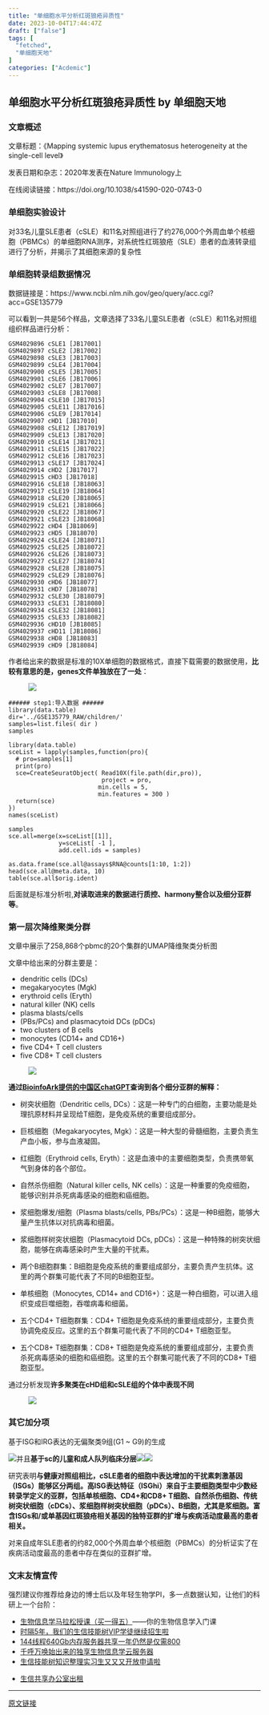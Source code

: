 ```yaml
---
title: "单细胞水平分析红斑狼疮异质性"
date: 2023-10-04T17:44:47Z
draft: ["false"]
tags: [
  "fetched",
  "单细胞天地"
]
categories: ["Acdemic"]
---
```

单细胞水平分析红斑狼疮异质性 by 单细胞天地
------
<div><section data-tool="mdnice编辑器" data-website="https://www.mdnice.com"><h3 data-tool="mdnice编辑器"><span></span><span></span><span>文章概述</span><span></span></h3><p data-tool="mdnice编辑器">文章标题：《Mapping systemic lupus erythematosus heterogeneity at the single-cell level》</p><p data-tool="mdnice编辑器">发表日期和杂志：2020年发表在Nature Immunology上</p><p data-tool="mdnice编辑器">在线阅读链接：https://doi.org/10.1038/s41590-020-0743-0</p><h3 data-tool="mdnice编辑器"><span></span><span></span><span>单细胞实验设计</span><span></span></h3><p data-tool="mdnice编辑器">对33名儿童SLE患者（cSLE）和11名对照组进行了约276,000个外周血单个核细胞（PBMCs）的单细胞RNA测序，对系统性红斑狼疮（SLE）患者的血液转录组进行了分析，并揭示了其细胞来源的复杂性</p><h3 data-tool="mdnice编辑器"><span></span><span></span><span>单细胞转录组数据情况</span><span></span></h3><p data-tool="mdnice编辑器">数据链接是：https://www.ncbi.nlm.nih.gov/geo/query/acc.cgi?acc=GSE135779</p><p data-tool="mdnice编辑器">可以看到一共是56个样品，文章选择了33名儿童SLE患者（cSLE）和11名对照组组织样品进行分析：</p><pre data-tool="mdnice编辑器"><span></span><code>GSM4029896 cSLE1 [JB17001]<br>GSM4029897 cSLE2 [JB17002]<br>GSM4029898 cSLE3 [JB17003]<br>GSM4029899 cSLE4 [JB17004]<br>GSM4029900 cSLE5 [JB17005]<br>GSM4029901 cSLE6 [JB17006]<br>GSM4029902 cSLE7 [JB17007]<br>GSM4029903 cSLE8 [JB17008]<br>GSM4029904 cSLE10 [JB17015]<br>GSM4029905 cSLE11 [JB17016]<br>GSM4029906 cSLE9 [JB17014]<br>GSM4029907 cHD1 [JB17010]<br>GSM4029908 cSLE12 [JB17019]<br>GSM4029909 cSLE13 [JB17020]<br>GSM4029910 cSLE14 [JB17021]<br>GSM4029911 cSLE15 [JB17022]<br>GSM4029912 cSLE16 [JB17023]<br>GSM4029913 cSLE17 [JB17024]<br>GSM4029914 cHD2 [JB17017]<br>GSM4029915 cHD3 [JB17018]<br>GSM4029916 cSLE18 [JB18063]<br>GSM4029917 cSLE19 [JB18064]<br>GSM4029918 cSLE20 [JB18065]<br>GSM4029919 cSLE21 [JB18066]<br>GSM4029920 cSLE22 [JB18067]<br>GSM4029921 cSLE23 [JB18068]<br>GSM4029922 cHD4 [JB18069]<br>GSM4029923 cHD5 [JB18070]<br>GSM4029924 cSLE24 [JB18071]<br>GSM4029925 cSLE25 [JB18072]<br>GSM4029926 cSLE26 [JB18073]<br>GSM4029927 cSLE27 [JB18074]<br>GSM4029928 cSLE28 [JB18075]<br>GSM4029929 cSLE29 [JB18076]<br>GSM4029930 cHD6 [JB18077]<br>GSM4029931 cHD7 [JB18078]<br>GSM4029932 cSLE30 [JB18079]<br>GSM4029933 cSLE31 [JB18080]<br>GSM4029934 cSLE32 [JB18081]<br>GSM4029935 cSLE33 [JB18082]<br>GSM4029936 cHD10 [JB18085]<br>GSM4029937 cHD11 [JB18086]<br>GSM4029938 cHD8 [JB18083]<br>GSM4029939 cHD9 [JB18084]<br></code></pre><p data-tool="mdnice编辑器">作者给出来的数据是标准的10X单细胞的数据格式，直接下载需要的数据使用，<strong>比较有意思的是，genes文件单独放在了一处</strong>：</p><figure data-tool="mdnice编辑器"><img data-ratio="0.8219056099732859" data-src="https://mmbiz.qpic.cn/mmbiz_png/siaia0BDGJdjSRajZJmwp4YpH3AcEnb22osb3OicSBbzEZubkCmFJe2ysexfAIKjKCsVbwjbEFLC528frC8JDxFMw/640?wx_fmt=png" data-type="png" data-w="1123" src="https://mmbiz.qpic.cn/mmbiz_png/siaia0BDGJdjSRajZJmwp4YpH3AcEnb22osb3OicSBbzEZubkCmFJe2ysexfAIKjKCsVbwjbEFLC528frC8JDxFMw/640?wx_fmt=png"></figure><pre data-tool="mdnice编辑器"><span></span><code><span>###### step1:导入数据 ######    </span><br>library(data.table)<br>dir=<span>'../GSE135779_RAW/children/'</span> <br>samples=list.files( dir )<br>samples <br><br>library(data.table)<br>sceList = lapply(samples,<span>function</span>(pro){ <br>  <span># pro=samples[1] </span><br>  <span>print</span>(pro) <br>  sce=CreateSeuratObject( Read10X(file.path(dir,pro)), <br>                          project = pro,<br>                         min.cells = 5,<br>                         min.features = 300 ) <br>  <span>return</span>(sce)<br>})<br>names(sceList)  <br> <br>samples<br>sce.all=merge(x=sceList[[1]],<br>              y=sceList[ -1 ],<br>              add.cell.ids = samples)<br><br>as.data.frame(sce.all@assays<span>$RNA</span>@counts[1:10, 1:2])<br>head(sce.all@meta.data, 10)<br>table(sce.all<span>$orig</span>.ident)<br></code></pre><p data-tool="mdnice编辑器">后面就是标准分析啦,<strong>对读取进来的数据进行质控、harmony整合以及细分亚群等</strong>。</p><h3 data-tool="mdnice编辑器"><span></span><span></span><span>第一层次降维聚类分群</span><span></span></h3><p data-tool="mdnice编辑器">文章中展示了258,868个pbmc的20个集群的UMAP降维聚类分析图</p><p data-tool="mdnice编辑器">文章中给出来的分群主要是：</p><ul data-tool="mdnice编辑器"><li><section>dendritic cells (DCs)</section></li><li><section>megakaryocytes (Mgk)</section></li><li><section>erythroid cells (Eryth)</section></li><li><section>natural killer (NK) cells</section></li><li><section>plasma blasts/cells</section></li><li><section>(PBs/PCs) and plasmacytoid DCs (pDCs)</section></li><li><section>two clusters of B cells</section></li><li><section>monocytes (CD14+ and CD16+)</section></li><li><section>five CD4+ T cell clusters</section></li><li><section>five CD8+ T cell clusters</section></li></ul><figure data-tool="mdnice编辑器"><img data-ratio="0.9134615384615384" data-src="https://mmbiz.qpic.cn/mmbiz_png/siaia0BDGJdjSRajZJmwp4YpH3AcEnb22ozZSc9x3Uj8R9ic7G76I8RLmHc6gxqYg5H1VPo6m5LJXJPDcT0X8FUZA/640?wx_fmt=png" data-type="png" data-w="416" src="https://mmbiz.qpic.cn/mmbiz_png/siaia0BDGJdjSRajZJmwp4YpH3AcEnb22ozZSc9x3Uj8R9ic7G76I8RLmHc6gxqYg5H1VPo6m5LJXJPDcT0X8FUZA/640?wx_fmt=png"></figure><p data-tool="mdnice编辑器"><strong>通过<a href="https://mp.weixin.qq.com/s?__biz=MzAxMDkxODM1Ng==&amp;mid=2247523773&amp;idx=1&amp;sn=75c7726c348c16a20ccb5f00ca032379&amp;scene=21#wechat_redirect" data-linktype="2">BioinfoArk提供的中国区chatGPT</a>查询到各个细分亚群的解释：</strong></p><ul data-tool="mdnice编辑器"><li><section><p>树突状细胞（Dendritic cells, DCs）：这是一种专门的白细胞，主要功能是处理抗原材料并呈现给T细胞，是免疫系统的重要组成部分。</p></section></li><li><section><p>巨核细胞（Megakaryocytes, Mgk）：这是一种大型的骨髓细胞，主要负责生产血小板，参与血液凝固。</p></section></li><li><section><p>红细胞（Erythroid cells, Eryth）：这是血液中的主要细胞类型，负责携带氧气到身体的各个部位。</p></section></li><li><section><p>自然杀伤细胞（Natural killer cells, NK cells）：这是一种重要的免疫细胞，能够识别并杀死病毒感染的细胞和癌细胞。</p></section></li><li><section><p>浆细胞爆发/细胞（Plasma blasts/cells, PBs/PCs）：这是一种B细胞，能够大量产生抗体以对抗病毒和细菌。</p></section></li><li><section><p>浆细胞样树突状细胞（Plasmacytoid DCs, pDCs）：这是一种特殊的树突状细胞，能够在病毒感染时产生大量的干扰素。</p></section></li><li><section><p>两个B细胞群集：B细胞是免疫系统的重要组成部分，主要负责产生抗体。这里的两个群集可能代表了不同的B细胞亚型。</p></section></li><li><section><p>单核细胞（Monocytes, CD14+ and CD16+）：这是一种白细胞，可以进入组织变成巨噬细胞，吞噬病毒和细菌。</p></section></li><li><section><p>五个CD4+ T细胞群集：CD4+ T细胞是免疫系统的重要组成部分，主要负责协调免疫反应。这里的五个群集可能代表了不同的CD4+ T细胞亚型。</p></section></li><li><section><p>五个CD8+ T细胞群集：CD8+ T细胞是免疫系统的重要组成部分，主要负责杀死病毒感染的细胞和癌细胞。这里的五个群集可能代表了不同的CD8+ T细胞亚型。</p></section></li></ul><p data-tool="mdnice编辑器">通过分析发现<strong>许多聚类在cHD组和cSLE组的个体中表现不同</strong></p><figure data-tool="mdnice编辑器"><img data-ratio="0.8448023426061494" data-src="https://mmbiz.qpic.cn/mmbiz_png/siaia0BDGJdjSRajZJmwp4YpH3AcEnb22oG1KGFqfrzvjWytMzF1QJRrfzPVWxDzrylictEt11ibhlIic2ic3QuWgsJQ/640?wx_fmt=png" data-type="png" data-w="683" src="https://mmbiz.qpic.cn/mmbiz_png/siaia0BDGJdjSRajZJmwp4YpH3AcEnb22oG1KGFqfrzvjWytMzF1QJRrfzPVWxDzrylictEt11ibhlIic2ic3QuWgsJQ/640?wx_fmt=png"></figure><h3 data-tool="mdnice编辑器"><span></span><span></span><span>其它加分项</span><span></span></h3><p data-tool="mdnice编辑器">基于ISG和IRG表达的无偏聚类9组(G1 ~ G9)的生成</p><p data-tool="mdnice编辑器"><img data-ratio="0.9387464387464387" data-src="https://mmbiz.qpic.cn/mmbiz_png/siaia0BDGJdjSRajZJmwp4YpH3AcEnb22oSelKRezsxNibjfpRmBiaQupr8MxicExTHwG4QyhKWWtWDRgg7zmxEpicicQ/640?wx_fmt=png" data-type="png" data-w="702" src="https://mmbiz.qpic.cn/mmbiz_png/siaia0BDGJdjSRajZJmwp4YpH3AcEnb22oSelKRezsxNibjfpRmBiaQupr8MxicExTHwG4QyhKWWtWDRgg7zmxEpicicQ/640?wx_fmt=png">并且<strong>基于sc的儿童和成人队列临床分层</strong><img data-ratio="0.40764331210191085" data-src="https://mmbiz.qpic.cn/mmbiz_png/siaia0BDGJdjSRajZJmwp4YpH3AcEnb22oXpOqDXibKUIWuJBRS8AMR7vvjKd4zFHkA5nnO4WyPugP2aZOM3VfAwg/640?wx_fmt=png" data-type="png" data-w="942" src="https://mmbiz.qpic.cn/mmbiz_png/siaia0BDGJdjSRajZJmwp4YpH3AcEnb22oXpOqDXibKUIWuJBRS8AMR7vvjKd4zFHkA5nnO4WyPugP2aZOM3VfAwg/640?wx_fmt=png"><img data-ratio="0.6203007518796992" data-src="https://mmbiz.qpic.cn/mmbiz_png/siaia0BDGJdjSRajZJmwp4YpH3AcEnb22oFFGRibHZsFeKwTxQNWWaMzPfSBHcicQIzkbpUo8kfUgibjVYEicDwAe1vw/640?wx_fmt=png" data-type="png" data-w="1064" src="https://mmbiz.qpic.cn/mmbiz_png/siaia0BDGJdjSRajZJmwp4YpH3AcEnb22oFFGRibHZsFeKwTxQNWWaMzPfSBHcicQIzkbpUo8kfUgibjVYEicDwAe1vw/640?wx_fmt=png"></p><p data-tool="mdnice编辑器">研究表明<strong>与健康对照组相比，cSLE患者的细胞中表达增加的干扰素刺激基因（ISGs）能够区分两组。高ISG表达特征（ISGhi）来自于主要细胞类型中少数经转录学定义的亚群，包括单核细胞、CD4+和CD8+ T细胞、自然杀伤细胞、传统树突状细胞（cDCs）、浆细胞样树突状细胞（pDCs）、B细胞，尤其是浆细胞。富含ISGs和/或单基因红斑狼疮相关基因的独特亚群的扩增与疾病活动度最高的患者相关。</strong></p><p data-tool="mdnice编辑器">对来自成年SLE患者的约82,000个外周血单个核细胞（PBMCs）的分析证实了在疾病活动度最高的患者中存在类似的亚群扩增。</p><h3 data-tool="mdnice编辑器"><span data-lazy-bgimg="https://mmbiz.qpic.cn/mmbiz_png/siaia0BDGJdjR6odEia7csT9oiceu4Pqf7Rf0LfrBEBXPUl2ha51t7jgjhk297vAIiaicnh3OSTSdiaeJ9CEOonLZJp2w/640?wx_fmt=png" data-fail="0"></span><span>文末友情宣传</span></h3><p data-tool="mdnice编辑器">强烈建议你推荐给身边的博士后以及年轻生物学PI，多一点数据认知，让他们的科研上一个台阶：</p><ul data-tool="mdnice编辑器"><li><section><a target="_blank" href="http://mp.weixin.qq.com/s?__biz=MzAxMDkxODM1Ng==&amp;mid=2247524240&amp;idx=1&amp;sn=94c9ef8c3d8080c30c8372d4fb5999ab&amp;chksm=9b4bdf2bac3c563def9232bb78f43bcaa13d7c3442b00cf83aaa32ae98f4500883fa8803fb98&amp;scene=21#wechat_redirect" textvalue="生物信息学马拉松授课（买一‍得五）" linktype="text" imgurl="" imgdata="null" data-itemshowtype="0" tab="innerlink" data-linktype="2" hasload="1">生物信息学马拉松授课（买一得五）</a>——你的生物信息学入门课</section></li><li><section><a target="_blank" href="http://mp.weixin.qq.com/s?__biz=MzAxMDkxODM1Ng==&amp;mid=2247524148&amp;idx=1&amp;sn=7806da6feb41a36493c519c1cfc1d3ac&amp;chksm=9b4bdf8fac3c569960369602f1ef26639cb366b250f233b2297d1f059471c0458335bfc0b829&amp;scene=21#wechat_redirect" textvalue="时隔5年，我们的生信技能树VIP学徒继续招生啦" linktype="text" imgurl="" imgdata="null" data-itemshowtype="0" tab="innerlink" data-linktype="2" hasload="1">时隔5年，我们的生信技能树VIP学徒继续招生啦</a><br></section></li><li><section><a target="_blank" href="http://mp.weixin.qq.com/s?__biz=MzAxMDkxODM1Ng==&amp;mid=2247522831&amp;idx=2&amp;sn=1744efdf428465425a145ff3a982198b&amp;chksm=9b4bdab4ac3c53a28fbecbbff4f254f470b54a7a20468bb753b295b930315e1ec45bcbabc10b&amp;scene=21#wechat_redirect" textvalue="144线程640Gb内存服务器共享一年‍仍然是仅需800" linktype="text" imgurl="" imgdata="null" data-itemshowtype="0" tab="innerlink" data-linktype="2" hasload="1">144线程640Gb内存服务器共享一年仍然是仅需800</a></section></li><li><section><a target="_blank" href="http://mp.weixin.qq.com/s?__biz=MzAxMDkxODM1Ng==&amp;mid=2247519765&amp;idx=1&amp;sn=ce5a8c8182f854c88043059f8c2cb9ff&amp;chksm=9b4bceaeac3c47b88c19941d43dbb1401f3a92206481a0afc41159927868199643f795d62a7e&amp;scene=21#wechat_redirect" textvalue="千呼万唤始出来的独享生物信息学云服务器" linktype="text" imgurl="" imgdata="null" data-itemshowtype="0" tab="innerlink" data-linktype="2" hasload="1">千呼万唤始出来的独享生物信息学云服务器</a></section></li><li><section><a target="_blank" href="http://mp.weixin.qq.com/s?__biz=MzAxMDkxODM1Ng==&amp;mid=2247519765&amp;idx=1&amp;sn=ce5a8c8182f854c88043059f8c2cb9ff&amp;chksm=9b4bceaeac3c47b88c19941d43dbb1401f3a92206481a0afc41159927868199643f795d62a7e&amp;scene=21#wechat_redirect" textvalue="千呼万唤始出来的独享生物信息学云服务器" linktype="text" imgurl="" imgdata="null" data-itemshowtype="0" tab="innerlink" data-linktype="2" hasload="1"></a><a target="_blank" href="http://mp.weixin.qq.com/s?__biz=MzAxMDkxODM1Ng==&amp;mid=2247524275&amp;idx=1&amp;sn=fa592ee29f636f34387491d0fceadd8e&amp;chksm=9b4bdf08ac3c561e0881974b3817beb0a0e514dc1a8df4c34c2b6653da6fa78e09acb03c70c2&amp;scene=21#wechat_redirect" textvalue="生信技能树知识整理实习生又又又开放申请啦" linktype="text" imgurl="" imgdata="null" data-itemshowtype="0" tab="innerlink" data-linktype="2" hasload="1">生信技能树知识整理实习生又又又开放申请啦</a></section></li><li><p><a target="_blank" href="http://mp.weixin.qq.com/s?__biz=MzAxMDkxODM1Ng==&amp;mid=2247524432&amp;idx=1&amp;sn=5b33b0c6807a9e6939c332c58fabff89&amp;chksm=9b4b20ebac3ca9fdb3d8bfaf2bef5552f64eb70e7fae557cc7197fb1a23b3e8bc31b585bf829&amp;scene=21#wechat_redirect" textvalue="生信共享办公室出租" linktype="text" imgurl="" imgdata="null" data-itemshowtype="0" tab="innerlink" data-linktype="2" hasload="1">生信共享办公室出租</a></p></li></ul></section><p><mp-style-type data-value="3"></mp-style-type></p></div>  
<hr>
<a href="https://mp.weixin.qq.com/s/Soqx5aZlIilLGFCnnquV6Q",target="_blank" rel="noopener noreferrer">原文链接</a>
